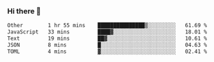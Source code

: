 ### Hi there 👋

<!--
**WShiBin/WShiBin** is a ✨ _special_ ✨ repository because its `README.md` (this file) appears on your GitHub profile.

Here are some ideas to get you started:

- 🔭 I’m currently working on ...
- 🌱 I’m currently learning ...
- 👯 I’m looking to collaborate on ...
- 🤔 I’m looking for help with ...
- 💬 Ask me about ...
- 📫 How to reach me: ...
- 😄 Pronouns: ...
- ⚡ Fun fact: ...
-->

<!--START_SECTION:waka-->

```txt
Other        1 hr 55 mins    ███████████████▒░░░░░░░░░   61.69 %
JavaScript   33 mins         ████▓░░░░░░░░░░░░░░░░░░░░   18.01 %
Text         19 mins         ██▓░░░░░░░░░░░░░░░░░░░░░░   10.61 %
JSON         8 mins          █░░░░░░░░░░░░░░░░░░░░░░░░   04.63 %
TOML         4 mins          ▓░░░░░░░░░░░░░░░░░░░░░░░░   02.41 %
```

<!--END_SECTION:waka-->
